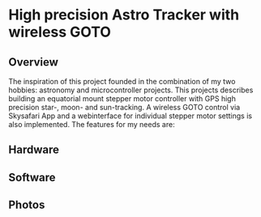 # High precision Astro Tracker with wireless GOTO

## Overview

The inspiration of this project founded in the combination of my two hobbies: astronomy and microcontroller projects. This projects describes building an equatorial mount stepper motor controller with GPS high precision star-, moon- and sun-tracking. A wireless GOTO control via Skysafari App and a webinterface for individual stepper motor settings is also implemented. The features for my needs are:

## Hardware

## Software

## Photos
